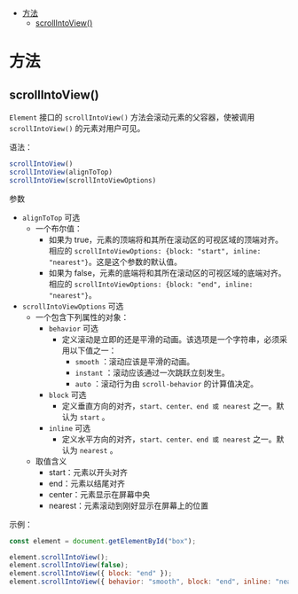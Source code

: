 - [方法](#方法)
  - [scrollIntoView()](#scrollintoview)

# 方法
## scrollIntoView()
`Element` 接口的 `scrollIntoView()` 方法会滚动元素的父容器，使被调用 `scrollIntoView()` 的元素对用户可见。

语法：
```js
scrollIntoView()
scrollIntoView(alignToTop)
scrollIntoView(scrollIntoViewOptions)
```
参数
* `alignToTop` 可选
  * 一个布尔值：
    * 如果为 true，元素的顶端将和其所在滚动区的可视区域的顶端对齐。相应的 `scrollIntoViewOptions: {block: "start", inline: "nearest"}`。这是这个参数的默认值。
    * 如果为 false，元素的底端将和其所在滚动区的可视区域的底端对齐。相应的 `scrollIntoViewOptions: {block: "end", inline: "nearest"}`。
* `scrollIntoViewOptions` 可选  
  * 一个包含下列属性的对象：
    * `behavior` 可选
      * 定义滚动是立即的还是平滑的动画。该选项是一个字符串，必须采用以下值之一：
        * `smooth` ：滚动应该是平滑的动画。
        * `instant` ：滚动应该通过一次跳跃立刻发生。
        * `auto` ：滚动行为由 `scroll-behavior` 的计算值决定。
    * `block` 可选
      * 定义垂直方向的对齐，`start、center、end 或 nearest` 之一。默认为 `start` 。
    * `inline` 可选
      * 定义水平方向的对齐，`start、center、end 或 nearest` 之一。默认为 `nearest` 。
  * 取值含义
    * start：元素以开头对齐
    * end：元素以结尾对齐
    * center：元素显示在屏幕中央
    * nearest：元素滚动到刚好显示在屏幕上的位置

示例：
```js
const element = document.getElementById("box");

element.scrollIntoView();
element.scrollIntoView(false);
element.scrollIntoView({ block: "end" });
element.scrollIntoView({ behavior: "smooth", block: "end", inline: "nearest" });
```